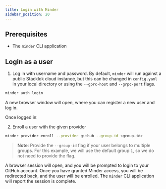 ```yaml
---
title: Login with Minder
sidebar_position: 20
---
```


## Prerequisites

* The `minder` CLI application

## Login as a user

1. Log in with username and password.  By default, `minder` will run against a public Stacklok cloud instance, but this can be changed in `config.yaml` in your local directory or using the `--gprc-host` and `--grpc-port` flags.

```bash
minder auth login
```

A new browser window will open, where you can register a new user and log in.

Once logged in:

2. Enroll a user with the given provider

```bash
minder provider enroll --provider github --group-id <group-id>
```

> __Note__: Provide the `--group-id` flag if your user belongs to multiple groups. For this example, we will use the default group `1`, so we do not need to provide the flag.
> 
A browser session will open, and you will be prompted to login to your GitHub account. Once you have granted Minder access, you will be redirected back, and the user will be enrolled. The `minder` CLI application will report the session is complete.

